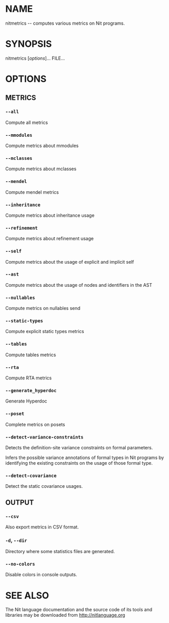 # NAME

nitmetrics -- computes various metrics on Nit programs.

# SYNOPSIS

nitmetrics [*options*]... FILE...

# OPTIONS

## METRICS

### `--all`
Compute all metrics

### `--mmodules`
Compute metrics about mmodules

### `--mclasses`
Compute metrics about mclasses

### `--mendel`
Compute mendel metrics

### `--inheritance`
Compute metrics about inheritance usage

### `--refinement`
Compute metrics about refinement usage

### `--self`
Compute metrics about the usage of explicit and implicit self

### `--ast`
Compute metrics about the usage of nodes and identifiers in the AST

### `--nullables`
Compute metrics on nullables send

### `--static-types`
Compute explicit static types metrics

### `--tables`
Compute tables metrics

### `--rta`
Compute RTA metrics

### `--generate_hyperdoc`
Generate Hyperdoc

### `--poset`
Complete metrics on posets

### `--detect-variance-constraints`
Detects the definition-site variance constraints on formal parameters.

Infers the possible variance annotations of formal types in Nit programs by identifying the existing constraints on the usage of those formal type.

### `--detect-covariance`
Detect the static covariance usages.

## OUTPUT

### `--csv`
Also export metrics in CSV format.

### `-d`, `--dir`
Directory where some statistics files are generated.

### `--no-colors`
Disable colors in console outputs.

# SEE ALSO

The Nit language documentation and the source code of its tools and libraries may be downloaded from <http://nitlanguage.org>
